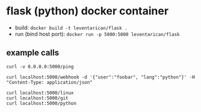 # flask (python) docker container
* build: `docker build -t leventarican/flask .`
* run (bind host port): `docker run -p 5000:5000 leventarican/flask`

## example calls
```
curl -v 0.0.0.0:5000/ping

curl localhost:5000/webhook -d '{"user":"foobar", "lang":"python"}' -H "Content-Type: application/json"

curl localhost:5000/linux
curl localhost:5000/git
curl localhost:5000/python
```